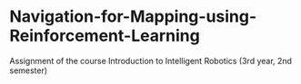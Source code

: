 # Navigation-for-Mapping-using-Reinforcement-Learning
Assignment of the course Introduction to Intelligent Robotics (3rd year, 2nd semester)
